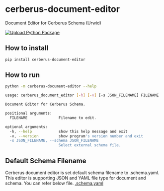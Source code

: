 # cerberus-document-editor
Document Editor for Cerberus Schema (Urwid)

[![Upload Python Package](https://github.com/onetop21/cerberus-document-editor/actions/workflows/python-publish.yml/badge.svg?branch=main)](https://github.com/onetop21/cerberus-document-editor/actions/workflows/python-publish.yml)

## How to install
```bash
pip install cerberus-document-editor
```

## How to run
```bash
python -m cerberus-document-editor --help

usage: cerberus_document_editor [-h] [-v] [-s JSON_FILENAME] FILENAME

Document Editor for Cerberus Schema.

positional arguments:
  FILENAME              Filename to edit.

optional arguments:
  -h, --help            show this help message and exit
  -v, --version         show program's version number and exit
  -s JSON_FILENAME, --schema JSON_FILENAME
                        Select external schema file.
```

## Default Schema Filename
Cerberus document editor is set default schema filename to .schema.yaml.
This editor is supporting JSON and YAML file type for document and schema.
You can refer below file.
[.schema.yaml](https://raw.githubusercontent.com/onetop21/cerberus-document-editor/main/.schema.yaml)
